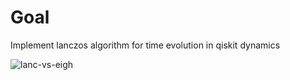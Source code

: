 # Goal
Implement lanczos algorithm for time evolution in qiskit dynamics


![lanc-vs-eigh](https://user-images.githubusercontent.com/33568503/162123336-a20035de-43de-4c01-814e-35433f7d4aa5.png)
